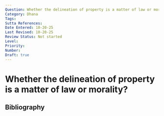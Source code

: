 ```yaml
---
Question: Whether the delineation of property is a matter of law or morality?
Category: Dhana
Tags: 
Sutta References: 
Date Entered: 10-20-25
Last Revised: 10-20-25
Review Status: Not started
Level: 
Priority: 
Number: 
Draft: true
---
```


# Whether the delineation of property is a matter of law or morality?

## Bibliography

<!-- 

Notes:



-->
